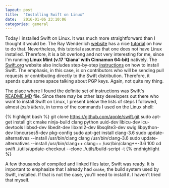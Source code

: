 ```yaml
---
layout: post
title:  "Installing Swift on Linux"
date:   2016-01-06 23:10:06
categories: general
---
```

Today I installed Swift on Linux. It was much more straightforward than I thought it would be. The Ray Wenderlich [website](http://www.raywenderlich.com/) has a nice [tutorial](http://www.raywenderlich.com/122189/introduction-to-open-source-swift-on-linux) on how to do that. Nevertheless, this tutorial assumes that one does not have Linux installed. Therefore, it is a bit overlong and not very interesting for me, since I'm running **Linux Mint (v.17 'Qiana' with Cinnamon 64-bit)** natively. The [Swift.org](http://www.swift.org) website also includes step-by-step [instructions](https://swift.org/download/#linux) on how to install Swift. The emphasis, in this case, is on contributors who will be sending pull requests or contributing directly to the Swift distribution. Therefore, it spends quite some space talking about PGP keys. Again, not quite my thing. 

The place where I found the definite set of instructions was Swift's [README.MD](https://github.com/apple/swift/blob/master/README.md) file. Since there may be other lazy developers out there who want to install Swift on Linux, I present below the lists of steps I followed, almost *ipsis litteris*, in terms of the commands I used on the Linux shell:

{% highlight bash %}
git clone https://github.com/apple/swift.git
sudo apt-get install git cmake ninja-build clang python uuid-dev libicu-dev icu-devtools libbsd-dev libedit-dev libxml2-dev libsqlite3-dev swig libpython-dev libncurses5-dev pkg-config
sudo apt-get install clang-3.6
sudo update-alternatives --install /usr/bin/clang clang /usr/bin/clang-3.6 
sudo update-alternatives --install /usr/bin/clang++ clang++ /usr/bin/clang++-3.6 100
cd swift
./utils/update-checkout --clone
./utils/build-script -t
{% endhighlight %}

A few thousands of compiled and linked files later, Swift was ready. It is important to emphasize that I already had ``cmake``, the build system used by Swift, installed. If that is not the case, you'll need to install it. I haven't tried that myself.


